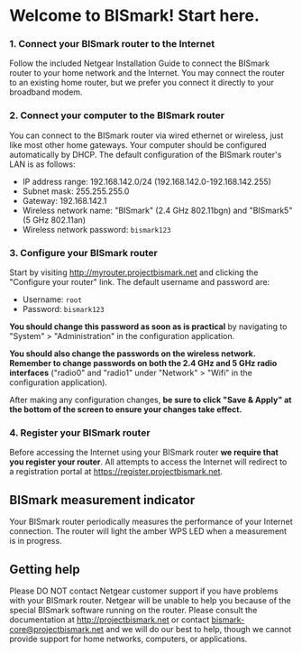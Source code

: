 Welcome to BISmark! Start here.
===============================

### 1. Connect your BISmark router to the Internet

Follow the included Netgear Installation Guide to connect the BISmark router to
your home network and the Internet. You may connect the router to an existing
home router, but we prefer you connect it directly to your broadband modem.

### 2. Connect your computer to the BISmark router

You can connect to the BISmark router via wired ethernet or wireless, just like
most other home gateways. Your computer should be configured automatically by
DHCP. The default configuration of the BISmark router's LAN is as follows:

- IP address range: 192.168.142.0/24 (192.168.142.0-192.168.142.255)
- Subnet mask: 255.255.255.0
- Gateway: 192.168.142.1
- Wireless network name: "BISmark" (2.4 GHz 802.11bgn) and "BISmark5" (5 GHz
  802.11an)
- Wireless network password: `bismark123`

### 3. Configure your BISmark router

Start by visiting <http://myrouter.projectbismark.net> and clicking the
"Configure your router" link. The default username and password are:

- Username: `root`
- Password: `bismark123`

**You should change this password as soon as is practical** by navigating to
"System" > "Administration" in the configuration application.

**You should also change the passwords on the wireless network. Remember to
change passwords on both the 2.4 GHz and 5 GHz radio interfaces** ("radio0" and
"radio1" under "Network" > "Wifi" in the configuration application).

After making any configuration changes, **be sure to click "Save & Apply" at the
bottom of the screen to ensure your changes take effect.**

### 4. Register your BISmark router

Before accessing the Internet using your BISmark router **we require that you
register your router**. All attempts to access the Internet will redirect to a
registration portal at <https://register.projectbismark.net>.

BISmark measurement indicator
-----------------------------

Your BISmark router periodically measures the performance of your Internet
connection. The router will light the amber WPS LED when a measurement is in
progress.

Getting help
------------

Please DO NOT contact Netgear customer support if you have problems with your
BISmark router. Netgear will be unable to help you because of the special
BISmark software running on the router. Please consult the documentation at
<http://projectbismark.net> or contact <bismark-core@projectbismark.net> and we
will do our best to help, though we cannot provide support for home networks,
computers, or applications.
